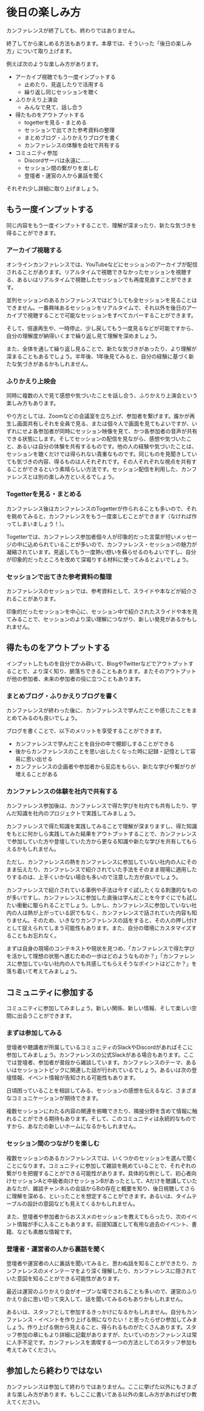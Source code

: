 # 後日の楽しみ方

カンファレンスが終了しても、終わりではありません。

終了してから楽しめる方法もあります。本章では、そういった「後日の楽しみ方」について取り上げます。

例えば次のような楽しみ方があります。

- アーカイブ視聴でもう一度インプットする
    - 止めたり、見返したりで活用する
    - 繰り返し同じセッションを聴く
- ふりかえり上演会
    - みんなで見て、話し合う
- 得たものをアウトプットする
    - togetterを見る・まとめる
    - セッションで出てきた参考資料の整理
    - まとめブログ・ふりかえりブログを書く
    - カンファレンスの体験を会社で共有する
- コミュニティ参加
    - Discordサーバは永遠に……
    - セッション間の繋がりを楽しむ
    - 登壇者・運営の人から裏話を聞く

それぞれ少し詳細に取り上げましょう。

## もう一度インプットする

同じ内容をもう一度インプットすることで、理解が深まったり、新たな気づきを得ることができます。

### アーカイブ視聴する

オンラインカンファレンスでは、YouTubeなどにセッションのアーカイブが配信されることがあります。リアルタイムで視聴できなかったセッションを視聴する、あるいはリアルタイムで視聴したセッションでも再度見直すことができます。

並列セッションのあるカンファレンスではどうしても全セッションを見ることはできません。一番興味あるセッションをリアルタイムで、それ以外を後日のアーカイブで視聴することで可能なセッションをすべてカバーすることができます。

そして、倍速再生や、一時停止、少し戻してもう一度見るなどが可能ですから、自分の理解度が納得いくまで繰り返し見て理解を深めましょう。

また、全体を通して繰り返し見ることで、新たな気づきがあったり、より理解が深まることもあるでしょう。半年後、1年後見てみると、自分の経験に基づく新たな気づきがあるかもしれません。

### ふりかえり上映会

同時に複数の人で見て感想や気づいたことを話し合う、ふりかえり上演会という楽しみ方もあります。

やり方としては、Zoomなどの会議室を立ち上げ、参加者を繋げます。誰かが再生し画面共有しそれを全員で見る、または個々人で画面を見てもよいですが、いずれにせよ各参加者が同時にセッション映像を見て、かつ各参加者の音声が共有できる状態にします。そしてセッションの配信を見ながら、感想や気づいたこと、あるいは自分の体験を共有するものです。他の人の経験や気づいたことは、セッションを聴くだけでは得られない貴重なものです。同じものを見聞きしていても気づきの内容、得るものは人それぞれです。その人それぞれな視点を共有することができるという素晴らしい方法です。セッション配信を利用した、カンファレンスとは別の楽しみ方といえるでしょう。

### Togetterを見る・まとめる

カンファレンス後はカンファレンスのTogetterが作られることも多いので、それを眺めてみると、カンファレンスをもう一度楽しむことができます（なければ作ってしまいましょう！）。

Togetterでは、カンファレンス参加者個々人が印象的だった言葉が短いメッセージの中に込められていることが多いので、カンファレンス・セッションの魅力が凝縮されています。見返してもう一度熱い想いを蘇らせるのもよいですし、自分が印象的だったところを改めて深堀りする材料に使ってみるとよいでしょう。

### セッションで出てきた参考資料の整理

カンファレンスのセッションでは、参考資料として、スライドや本などが紹介されることがあります。

印象的だったセッションを中心に、セッション中で紹介されたスライドや本を見てみることで、セッションのより深い理解につながり、新しい発見があるかもしれません。

## 得たものをアウトプットする

インプットしたものを自分でかみ砕いて、BlogやTwitterなどでアウトプットすることで、より深く知り、腑落ちできることもあります。またそのアウトプットが他の参加者、未来の参加者の役に立つこともあります。

### まとめブログ・ふりかえりブログを書く

カンファレンスが終わった後に、カンファレンスで学んだことや感じたことをまとめてみるのも良いでしょう。

ブログを書くことで、以下のメリットを享受することができます。

- カンファレンスで学んだことを自分の中で棚卸しすることができる
- 後からカンファレンスのことを思い出したくなった時に記録・記憶として容易に思い出せる
- カンファレンスの企画者や参加者から反応をもらい、新たな学びや繋がりが増えることがある

### カンファレンスの体験を社内で共有する

カンファレンス参加後は、カンファレンスで得た学びを社内でも共有したり、学んだ知識を社内のプロジェクトで実践してみましょう。

カンファレンスで得た知識を実践してみることで理解が深まりますし、得た知識をもとに何かしら実践してみた結果をアウトプットすることで、カンファレンスで参加していた方や登壇していた方から更なる知識や新たな学びを共有してもらえるかもしれません。

ただし、カンファレンスの熱をカンファレンスに参加していない社内の人にそのまま伝えたり、カンファレンスで紹介されていた手法をそのまま現場に適用したりするのは、上手くいかない場合も多いので注意した方が良いでしょう。

カンファレンスで紹介されている事例や手法は今すぐ試したくなる刺激的なものが多いですし、カンファレンスに参加した直後は学んだことを今すぐにでも試したい衝動に駆られることでしょう。しかし、カンファレンスに参加していない社内の人は熱が上がっている訳でもなく、カンファレンスで話されていた内容も知りません。そのため、いきなりカンファレンスの話をすると、その人の押し付けとして捉えられてしまう可能性もあります。また、自分の環境にカスタマイズすることもお忘れなく。

まずは自身の現場のコンテキストや現状を見つめ、「カンファレンスで得た学びを活かして理想の状態へ進むための一歩はどのようなものか？」「カンファレンスに参加していない社内の人でも共感してもらえそうなポイントはどこか？」を落ち着いて考えてみましょう。

## コミュニティに参加する

コミュニティに参加してみましょう。新しい関係、新しい情報、そして楽しい空間に出会うことができます。

### まずは参加してみる 

登壇者や聴講者が所属しているコミュニティのSlackやDiscordがあればそこに参加してみましょう。カンファレンスの公式Slackがある場合もあります。ここでは登壇者、参加者が普段から雑談しています。カンファレンスのテーマ、あるいはセッショントピックに関連した話が行われているでしょう。あるいは次の登壇情報、イベント情報が告知される可能性もあります。

日頃困っていることを相談してみる、セッションの感想を伝えるなど、さまざまなコミュニケーションが期待できます。

複数セッションにわたる内容の関連を俯瞰できたり、隣接分野を含めて情報に触れることができる期待もあります。そして、このコミュニティは永続的なものですから、あなたの新しいホームになるかもしれません。

### セッション間のつながりを楽しむ

複数セッションのあるカンファレンスでは、いくつかのセッションを選んで聞くことになります。コミュニティに参加して雑談を眺めていることで、それぞれの繋がりを把握することができる可能性があります。具体的な例として、初心者向けセッションAと中級者向けセッションBがあったとして、Aだけを聴講していたあなたが、雑談チャンネルの会話からBの存在と概要を知り、後日視聴してさらに理解を深める、といったことを想定することができます。あるいは、タイムテーブルの設計の意図なども見えてくるかもしれません。

また、登壇者や参加者からおススメのセッションを教えてもらったり、次のイベント情報が手に入ることもあります。前提知識として有用な過去のイベント、書籍、なども素敵な情報です。

### 登壇者・運営者の人から裏話を聞く

登壇者や運営者の人に裏話を聞いてみると、思わぬ話を知ることができたり、カンファレンスのメインテーマをより深く理解したり、カンファレンスに隠されていた意図を知ることができる可能性があります。

最近は運営のふりかえり会がオープンな場でされることも多いので、運営のふりかえり会に思い切って突入して、話を聞いてみるのもありかもしれません。

あるいは、スタッフとして参加するきっかけになるかもしれません。自分もカンファレンス・イベントを作り上げる側になりたい！と思ったらぜひ参加してみましょう。作り上げる側から見えること、得られるものがたくさんあります。スタッフ参加の章にもより詳細に記載がありますが、たいていのカンファレンスは常に人手不足です。カンファレンスを満喫する一つの方法としてのスタッフ参加も考えてみてください。

## 参加したら終わりではない

カンファレンスは参加して終わりではありません。ここに挙げた以外にもさまざまな楽しみ方があります。もしここに書いてある以外の楽しみ方があればぜひ教えてください。
